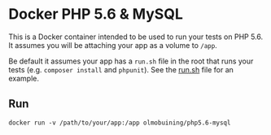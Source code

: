 # Docker PHP 5.6 & MySQL

This is a Docker container intended to be used to run your tests on PHP 5.6. It assumes you will be attaching your app as a volume to `/app`.

Be default it assumes your app has a `run.sh` file in the root that runs your tests (e.g. `composer install` and `phpunit`). See the [run.sh](run.sh) file for an example.

## Run

```
docker run -v /path/to/your/app:/app olmobuining/php5.6-mysql
```
